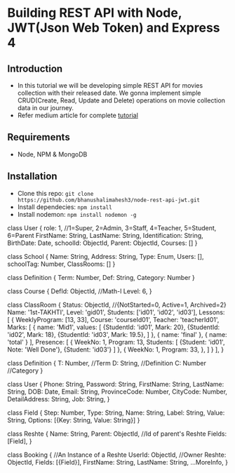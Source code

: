 # Building REST API with Node, JWT(Json Web Token) and Express 4

## Introduction
* In this tutorial we will be developing simple REST API for movies collection with their released date. We gonna implement simple CRUD(Create, Read, Update and Delete) operations on movie collection data in our journey.
* Refer medium article for complete [tutorial](https://medium.com/@bhanushali.mahesh3/building-a-restful-crud-api-with-node-js-jwt-bcrypt-express-and-mongodb-4e1fb20b7f3d)

## Requirements
* Node, NPM & MongoDB

## Installation
* Clone this repo: ``` git clone https://github.com/bhanushalimahesh3/node-rest-api-jwt.git ```
* Install dependecies: ``` npm install ```
* Install nodemon: ``` npm install nodemon -g ```


class User {
    role: 1, //1=Super, 2=Admin, 3=Staff, 4=Teacher, 5=Student, 6=Parent
    FirstName: String,
    LastName: String,
    Identification: String,
    BirthDate: Date,
    schoolId: ObjectId,
    Parent: ObjectId,
    Courses: []
}

class School {
    Name: String,
    Address: String,
    Type: Enum,
    Users: [],
    schoolTag: Number,
    ClassRooms: []
}

class Definition {
    Term: Number,
    Def: String,
    Category: Number
}

class Course {
    DefId: ObjectId, //Math-I
    Level: 6,
}


class ClassRoom {
    Status: ObjectId, //{NotStarted=0, Active=1, Archived=2}
    Name: '1st-TAKHTI',
    Level: 'gid01',
    Students: ['id01', 'id02', 'id03'],
    Lessons: [
        {
            WeeklyProgram: [13, 33],
            Course: 'courseId01',
            Teacher: 'teacherId01',
            Marks: [
                {
                    name: 'Mid1',
                    values: [
                        {StudentId: 'id01', Mark: 20},
                        {StudentId: 'id02', Mark: 18},
                        {StudentId: 'id03', Mark: 19.5},
                    ]
                },
                {
                    name: 'final'
                },
                {
                    name: 'total'
                }
            ],
            Presence: [
                {
                    WeekNo: 1,
                    Program: 13,
                    Students: [
                        {Student: 'id01', Note: 'Well Done'},
                        {Student: 'id03'}
                    ]
                },
                {
                    WeekNo: 1,
                    Program: 33,
                },
            ]
        }
    ],
}



class Definition {
    T: Number, //Term
    D: String, //Definition
    C: Number //Category
}

class User {
    Phone: String,
    Password: String,
    FirstName: String,
    LastName: String,
    DOB: Date,
    Email: String,
    ProvinceCode: Number,
    CityCode: Number,
    DetailAddress: String,
    Job: String,
}

class Field {
    Step: Number,
    Type: String,
    Name: String,
    Label: String,
    Value: String,
    Options: [{Key: String, Value: String}]
}

class Reshte {
    Name: String,
    Parent: ObjectId, //Id of parent's Reshte
    Fields: [Field],
}

class Booking { //An Instance of a Reshte
    UserId: ObjectId, //Owner
    Reshte: ObjectId,
    Fields: [{Field}],
    FirstName: String,
    LastName: String,
    ...MoreInfo,
}

